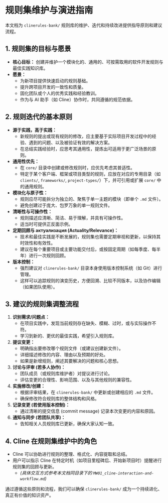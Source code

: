 # 规则集维护与演进指南

本文档为 `clinerules-bank/` 规则库的维护、迭代和持续改进提供指导原则和建议流程。

## 1. 规则集的目标与愿景

*   **核心目标：** 创建并维护一个模块化的、通用的、可按需取用的软件开发规则与最佳实践知识库。
*   **愿景：**
    *   为新项目提供快速启动的规则基础。
    *   提升跨项目开发的一致性和质量。
    *   固化团队或个人的优秀实践和经验教训。
    *   作为与 AI 助手（如 Cline）协作时，共同遵循的规范依据。

## 2. 规则迭代的基本原则

*   **源于实践，高于实践：**
    *   新规则的提出或现有规则的修改，应主要基于实际项目开发过程中的经验、遇到的问题、以及被验证有效的解决方案。
    *   在总结实践经验时，应思考其通用性，提炼出可适用于更广泛场景的原则。
*   **通用性优先：**
    *   在 `core/` 目录中创建或修改规则时，应优先考虑其普适性。
    *   特定于某个客户端、框架或项目类型的规则，应放在对应的专用目录（如 `clients/`, `frameworks/`, `project-types/`）下，并可引用或扩展 `core/` 中的通用规则。
*   **模块化与原子性：**
    *   规则应尽可能拆分为独立的、聚焦于单一主题的模块（即单个 `.md` 文件）。
    *   避免创建过于庞大、包罗万象的单一规则文件。
*   **清晰性与可操作性：**
    *   规则描述应清晰、简洁、易于理解，并具有可操作性。
    *   适当时可提供正反面示例。
*   **定期回顾与 актуализация (Actuality/Relevance)：**
    *   技术和最佳实践是不断发展的，规则集也需要定期审视和更新，以保持其时效性和有效性。
    *   建议在每个重要项目或主要功能交付后，或按固定周期（如每季度、每半年）进行一次规则回顾。
*   **版本控制：**
    *   强烈建议对 `clinerules-bank/` 目录本身使用版本控制系统（如 Git）进行管理。
    *   这样可以追踪规则的演变历史，方便回溯、比较不同版本，以及协作编辑（如果团队使用）。

## 3. 建议的规则集调整流程

1.  **识别需求/问题点：**
    *   在项目实践中，发现当前规则存在缺失、模糊、过时，或与实际操作不符。
    *   学习到新的、更优的最佳实践，希望引入规则库。
2.  **提议变更：**
    *   明确指出要修改哪个规则文件（或建议创建新文件）。
    *   详细描述修改的内容、理由以及预期的好处。
    *   如果是新增规则，阐述其要解决的问题和核心思想。
3.  **讨论与评审 (若多人协作)：**
    *   团队成员（或规则库维护者）对提议进行讨论。
    *   评估变更的合理性、影响范围、以及与其他规则的兼容性。
4.  **实施修改/创建：**
    *   根据评审结果，在 `clinerules-bank/` 中更新或创建相应的 `.md` 文件。
    *   确保修改符合规则库的整体结构和风格。
5.  **记录变更 (若使用版本控制)：**
    *   通过清晰的提交信息 (commit message) 记录本次变更的内容和原因。
6.  **通知与同步 (若团队共享)：**
    *   告知相关人员规则库已更新，确保大家认知一致。

## 4. Cline 在规则集维护中的角色

*   Cline 可以协助进行规则的整理、格式化、内容提取和总结。
*   用户可以指示 Cline 在特定时机（如项目里程碑后、开始新项目时）提醒进行规则集的回顾与更新。
    *   *(具体交互方式参考本文档同目录下的 `MW01_cline-interaction-and-workflow.md`)*

通过遵循这些原则和流程，我们可以确保 `clinerules-bank/` 成为一个持续进化、真正有价值的知识资产。
